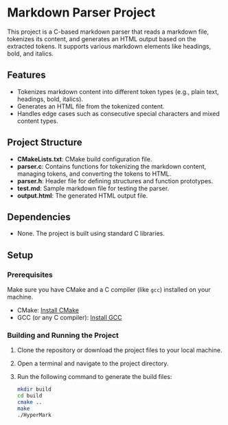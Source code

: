 # Markdown Parser Project

This project is a C-based markdown parser that reads a markdown file, tokenizes its content, and generates an HTML output based on the extracted tokens. It supports various markdown elements like headings, bold, and italics.

## Features
- Tokenizes markdown content into different token types (e.g., plain text, headings, bold, italics).
- Generates an HTML file from the tokenized content.
- Handles edge cases such as consecutive special characters and mixed content types.

## Project Structure
- **CMakeLists.txt**: CMake build configuration file.
- **parser.c**: Contains functions for tokenizing the markdown content, managing tokens, and converting the tokens to HTML.
- **parser.h**: Header file for defining structures and function prototypes.
- **test.md**: Sample markdown file for testing the parser.
- **output.html**: The generated HTML output file.

## Dependencies
- None. The project is built using standard C libraries.

## Setup

### Prerequisites
Make sure you have CMake and a C compiler (like `gcc`) installed on your machine.

- CMake: [Install CMake](https://cmake.org/install/)
- GCC (or any C compiler): [Install GCC](https://gcc.gnu.org/)

### Building and Running the Project
1. Clone the repository or download the project files to your local machine.
2. Open a terminal and navigate to the project directory.
3. Run the following command to generate the build files:

   ```bash
   mkdir build
   cd build
   cmake ..
   make
   ./HyperMark
   ```
